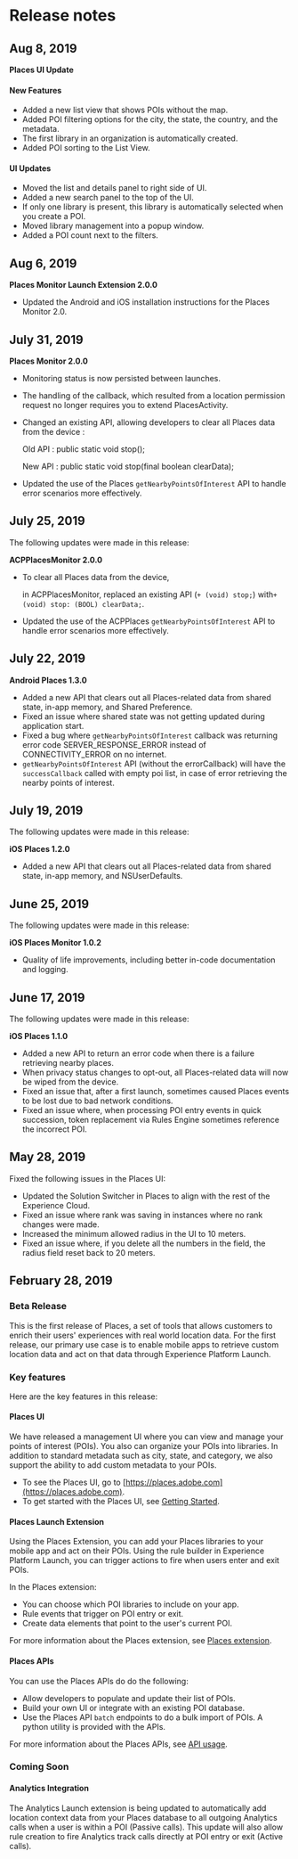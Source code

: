 # Release notes

## Aug 8, 2019

**Places UI Update**

#### New Features

* Added a new list view that shows POIs without the map.
* Added POI filtering options for the city, the state, the country, and the metadata.
* The first library in an organization is automatically created.
* Added POI sorting to the List View.

#### UI Updates

* Moved the list and details panel to right side of UI.
* Added a new search panel to the top of the UI.
* If only one library is present, this library is automatically selected when you create a POI.
* Moved library management into a popup window.
* Added a POI count next to the filters.

## Aug 6, 2019

**Places Monitor Launch Extension 2.0.0**

* Updated the Android and iOS installation instructions for the Places Monitor 2.0.

## July 31, 2019

**Places Monitor 2.0.0**

* Monitoring status is now persisted between launches.
* The handling of the callback, which resulted from a location permission request no longer requires you to extend PlacesActivity.
* Changed an existing API, allowing developers to clear all Places data from the device :

     Old API   : public static void stop\(\);

     New API : public static void stop\(final boolean clearData\);

* Updated the use of the Places `getNearbyPointsOfInterest` API to handle error scenarios more effectively.

## July 25, 2019

The following updates were made in this release:

**ACPPlacesMonitor 2.0.0**

* To clear all Places data from the device,

  in ACPPlacesMonitor, replaced an existing API \(`+ (void) stop;`\) with`+ (void) stop: (BOOL) clearData;`.

* Updated the use of the ACPPlaces `getNearbyPointsOfInterest` API to handle error scenarios more effectively.

## July 22, 2019

**Android Places 1.3.0**

* Added a new API that clears out all Places-related data from shared state, in-app memory, and Shared Preference.
* Fixed an issue where shared state was not getting updated during application start.
* Fixed a bug where `getNearbyPointsOfInterest` callback was returning error code SERVER\_RESPONSE\_ERROR instead of CONNECTIVITY\_ERROR on no internet.
* `getNearbyPointsOfInterest` API \(without the errorCallback\) will have the `successCallback` called with empty poi list, in case of error retrieving the nearby points of interest.

## July 19, 2019

The following updates were made in this release:

**iOS Places 1.2.0**

* Added a new API that clears out all Places-related data from shared state, in-app memory, and NSUserDefaults.

## June 25, 2019

The following updates were made in this release:

**iOS Places Monitor 1.0.2**

* Quality of life improvements, including better in-code documentation and logging.

## June 17, 2019

The following updates were made in this release:

**iOS Places 1.1.0**

* Added a new API to return an error code when there is a failure retrieving nearby places.
* When privacy status changes to opt-out, all Places-related data will now be wiped from the device.
* Fixed an issue that, after a first launch, sometimes caused Places events to be lost due to bad network conditions.
* Fixed an issue where, when processing POI entry events in quick succession, token replacement via Rules Engine sometimes reference the incorrect POI.

## May 28, 2019

Fixed the following issues in the Places UI:

* Updated the Solution Switcher in Places to align with the rest of the Experience Cloud.
* Fixed an issue where rank was saving in instances where no rank changes were made.
* Increased the minimum allowed radius in the UI to 10 meters.
* Fixed an issue where, if you delete all the numbers in the field, the radius field reset back to 20 meters.

## February 28, 2019

### Beta Release

This is the first release of Places, a set of tools that allows customers to enrich their users' experiences with real world location data. For the first release, our primary use case is to enable mobile apps to retrieve custom location data and act on that data through Experience Platform Launch.

### Key features

Here are the key features in this release:

#### Places UI

We have released a management UI where you can view and manage your points of interest \(POIs\). You also can organize your POIs into libraries. In addition to standard metadata such as city, state, and category, we also support the ability to add custom metadata to your POIs.

* To see the Places UI, go to [https://places.adobe.com](https://places.adobe.com). 
* To get started with the Places UI, see [Getting Started](https://placesdocs.com/places-services-by-adobe-documentation/getting-started).

#### Places Launch Extension

Using the Places Extension, you can add your Places libraries to your mobile app and act on their POIs. Using the rule builder in Experience Platform Launch, you can trigger actions to fire when users enter and exit POIs.

In the Places extension:

* You can choose which POI libraries to include on your app.
* Rule events that trigger on POI entry or exit.
* Create data elements that point to the user's current POI.

For more information about the Places extension, see [Places extension](https://placesdocs.com/places-services-by-adobe-documentation/configure-places-in-the-sdk/places-extension).

#### Places APIs

You can use the Places APIs do do the following:

* Allow developers to populate and update their list of POIs. 
* Build your own UI or integrate with an existing POI database. 
* Use the Places API `batch` endpoints to do a bulk import of POIs.  A python utility is provided with the APIs. 

For more information about the Places APIs, see [API usage](https://placesdocs.com/places-services-by-adobe-documentation/places-rest-apis/api-usage).

### Coming Soon

#### Analytics Integration

The Analytics Launch extension is being updated to automatically add location context data from your Places database to all outgoing Analytics calls when a user is within a POI \(Passive calls\). This update will also allow rule creation to fire Analytics track calls directly at POI entry or exit \(Active calls\).

